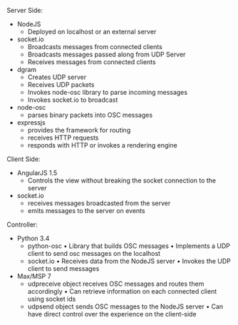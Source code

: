 ﻿Server Side:- NodeJS  - Deployed on localhost or an external server- socket.io  - Broadcasts messages from connected clients  - Broadcasts messages passed along from UDP Server  - Receives messages from connected clients- dgram   - Creates UDP server  - Receives UDP packets  - Invokes node-osc library to parse incoming messages  - Invokes socket.io to broadcast- node-osc  - parses binary packets into OSC messages- expressjs  - provides the framework for routing  - receives HTTP requests  - responds with HTTP or invokes a rendering engineClient Side:- AngularJS 1.5  - Controls the view without breaking the socket connection to the server- socket.io  - receives messages broadcasted from the server  - emits messages to the server on events  Controller:- Python 3.4  - python-osc    • Library that builds OSC messages    • Implements a UDP client to send osc messages on the localhost  - socket.io    • Receives data from the NodeJS server    • Invokes the UDP client to send messages- Max/MSP 7  - udpreceive object receives OSC messages and routes them accordingly    • Can retrieve information on each connected client using socket ids  - udpsend object sends OSC messages to the NodeJS server    • Can have direct control over the experience on the client-side